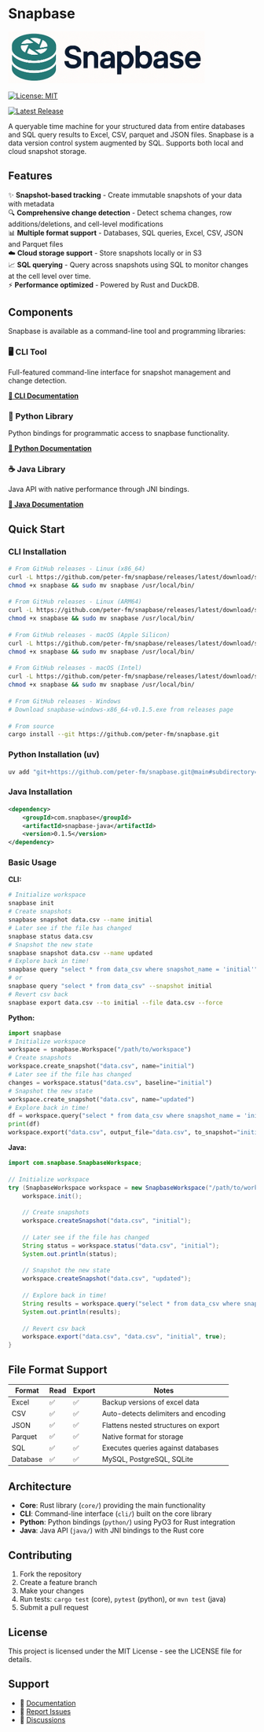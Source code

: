 # Snapbase

<img src="static/logo.jpg" alt="Snapbase Logo" width="400">

[![License: MIT](https://img.shields.io/badge/License-MIT-yellow.svg)](https://opensource.org/licenses/MIT)

[![Latest Release](https://img.shields.io/github/v/release/peter-fm/snapbase?label=latest%20release)](https://github.com/peter-fm/snapbase/releases/latest)

A queryable time machine for your structured data from entire databases and SQL query results to Excel, CSV, parquet and JSON files. Snapbase is a data version control system augmented by SQL. Supports both local and cloud snapshot storage.

## Features

✨ **Snapshot-based tracking** - Create immutable snapshots of your data with metadata  
🔍 **Comprehensive change detection** - Detect schema changes, row additions/deletions, and cell-level modifications  
📊 **Multiple format support** - Databases, SQL queries, Excel, CSV, JSON and Parquet files  
☁️ **Cloud storage support** - Store snapshots locally or in S3  
📈 **SQL querying** - Query across snapshots using SQL to monitor changes at the cell level over time.  
⚡ **Performance optimized** - Powered by Rust and DuckDB.

## Components

Snapbase is available as a command-line tool and programming libraries:

### 🖥️ CLI Tool
Full-featured command-line interface for snapshot management and change detection.

**[📖 CLI Documentation](cli/README.md)**

### 🐍 Python Library
Python bindings for programmatic access to snapbase functionality.

**[📖 Python Documentation](python/README.md)**

### ☕ Java Library
Java API with native performance through JNI bindings.

**[📖 Java Documentation](java/README.md)**

## Quick Start

### CLI Installation
```bash
# From GitHub releases - Linux (x86_64)
curl -L https://github.com/peter-fm/snapbase/releases/latest/download/snapbase-linux-x86_64-v0.1.5 -o snapbase
chmod +x snapbase && sudo mv snapbase /usr/local/bin/

# From GitHub releases - Linux (ARM64)
curl -L https://github.com/peter-fm/snapbase/releases/latest/download/snapbase-linux-arm64-v0.1.5 -o snapbase
chmod +x snapbase && sudo mv snapbase /usr/local/bin/

# From GitHub releases - macOS (Apple Silicon)
curl -L https://github.com/peter-fm/snapbase/releases/latest/download/snapbase-macos-apple-silicon-v0.1.5 -o snapbase
chmod +x snapbase && sudo mv snapbase /usr/local/bin/

# From GitHub releases - macOS (Intel)
curl -L https://github.com/peter-fm/snapbase/releases/latest/download/snapbase-macos-intel-v0.1.5 -o snapbase
chmod +x snapbase && sudo mv snapbase /usr/local/bin/

# From GitHub releases - Windows
# Download snapbase-windows-x86_64-v0.1.5.exe from releases page

# From source
cargo install --git https://github.com/peter-fm/snapbase.git
```

### Python Installation (uv)
```bash
uv add "git+https://github.com/peter-fm/snapbase.git@main#subdirectory=python"
```

### Java Installation
```xml
<dependency>
    <groupId>com.snapbase</groupId>
    <artifactId>snapbase-java</artifactId>
    <version>0.1.5</version>
</dependency>
```

### Basic Usage

**CLI:**
```bash
# Initialize workspace
snapbase init
# Create snapshots
snapbase snapshot data.csv --name initial
# Later see if the file has changed
snapbase status data.csv
# Snapshot the new state
snapbase snapshot data.csv --name updated
# Explore back in time!
snapbase query "select * from data_csv where snapshot_name = 'initial'" 
# or
snapbase query "select * from data_csv" --snapshot initial
# Revert csv back
snapbase export data.csv --to initial --file data.csv --force
```

**Python:**
```python
import snapbase
# Initialize workspace
workspace = snapbase.Workspace("/path/to/workspace")
# Create snapshots
workspace.create_snapshot("data.csv", name="initial")
# Later see if the file has changed
changes = workspace.status("data.csv", baseline="initial")
# Snapshot the new state
workspace.create_snapshot("data.csv", name="updated")
# Explore back in time!
df = workspace.query("select * from data_csv where snapshot_name = 'initial'")
print(df)
workspace.export("data.csv", output_file="data.csv", to_snapshot="initial", force=True)
```

**Java:**
```java
import com.snapbase.SnapbaseWorkspace;

// Initialize workspace
try (SnapbaseWorkspace workspace = new SnapbaseWorkspace("/path/to/workspace")) {
    workspace.init();
    
    // Create snapshots
    workspace.createSnapshot("data.csv", "initial");
    
    // Later see if the file has changed
    String status = workspace.status("data.csv", "initial");
    System.out.println(status);
    
    // Snapshot the new state
    workspace.createSnapshot("data.csv", "updated");
    
    // Explore back in time!
    String results = workspace.query("select * from data_csv where snapshot_name = 'initial'");
    System.out.println(results);
    
    // Revert csv back
    workspace.export("data.csv", "data.csv", "initial", true);
}
```

## File Format Support

| Format | Read | Export | Notes |
|--------|------|--------|-------|
| Excel | ✅ | ✅ | Backup versions of excel data |
| CSV | ✅ | ✅ | Auto-detects delimiters and encoding |
| JSON | ✅ | ✅ | Flattens nested structures on export |
| Parquet | ✅ | ✅ | Native format for storage |
| SQL | ✅ | ✅ | Executes queries against databases |
| Database | ✅ | ✅ | MySQL, PostgreSQL, SQLite |

## Architecture

- **Core**: Rust library (`core/`) providing the main functionality
- **CLI**: Command-line interface (`cli/`) built on the core library
- **Python**: Python bindings (`python/`) using PyO3 for Rust integration
- **Java**: Java API (`java/`) with JNI bindings to the Rust core

## Contributing

1. Fork the repository
2. Create a feature branch
3. Make your changes
4. Run tests: `cargo test` (core), `pytest` (python), or `mvn test` (java)
5. Submit a pull request

## License

This project is licensed under the MIT License - see the LICENSE file for details.

## Support

- 📖 [Documentation](https://github.com/peter-fm/snapbase/wiki)
- 🐛 [Report Issues](https://github.com/peter-fm/snapbase/issues)
- 💬 [Discussions](https://github.com/peter-fm/snapbase/discussions)